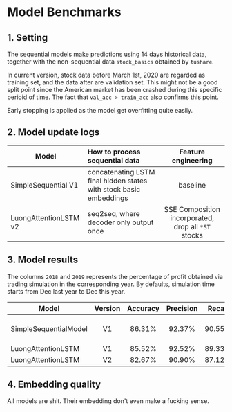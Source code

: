 # Model Benchmarks

## 1. Setting

The sequential models make predictions using 14 days historical data, together with the non-sequential data `stock_basics` obtained by `tushare`.

In current version, stock data before March 1st, 2020 are regarded as training set, and the data after are validation set. This might not be a good split point since the American market has been crashed during this specific perioid of time. The fact that `val_acc > train_acc` also confirms this point.

Early stopping is applied as the model get overfitting quite easily.

## 2. Model update logs

Model | How to process sequential data | Feature engineering |
----  | :---------- | :-----------------: |
SimpleSequential V1 |  concatenating LSTM final hidden states with stock basic embeddings | baseline |
LuongAttentionLSTM v2 | seq2seq, where decoder only output once | SSE Composition incorporated, drop all `*ST` stocks | 

## 3. Model results

The columns `2018` and `2019` represents the percentage of profit obtained via trading simulation in the corresponding year. By defaults, simulation time starts from Dec last year to Dec this year.

Model | Version | Accuracy | Precision | Recall | 2018 | 2019 | Remarks |
--- | :--: | :--: | :---: | :---: | :---: | :---: | :---: 
SimpleSequentialModel | V1 | 86.31% | 92.37% | 90.55% | 74.33% | 52.59% | val_acc > train_acc
LuongAttentionLSTM | V1 | 85.52% | 92.52% | 89.33% |  |  | 
LuongAttentionLSTM | V2 | 82.67% | 90.90% | 87.12% |

## 4. Embedding quality

All models are shit. Their embedding don't even make a fucking sense.
